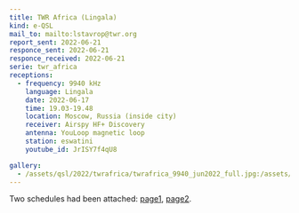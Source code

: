 ```yaml
---
title: TWR Africa (Lingala)
kind: e-QSL
mail_to: mailto:lstavrop@twr.org
report_sent: 2022-06-21
responce_sent: 2022-06-21
responce_received: 2022-06-21
serie: twr_africa
receptions:
  - frequency: 9940 kHz
    language: Lingala
    date: 2022-06-17
    time: 19.03-19.48
    location: Moscow, Russia (inside city)
    receiver: Airspy HF+ Discovery
    antenna: YouLoop magnetic loop
    station: eswatini
    youtube_id: JrISY7f4qU8

gallery:
  - /assets/qsl/2022/twrafrica/twrafrica_9940_jun2022_full.jpg:/assets/qsl/2022/twrafrica/twrafrica_9940_jun2022_small.jpg
---
```


Two schedules had been attached: <a href="/assets/qsl/2023/twrafrica/A23_TWRAFR_SCHEDULE1.xlsx">page1</a>, <a href="/assets/qsl/2023/twrafrica/A23_TWRAFR_SCHEDULE2.xlsx">page2</a>.